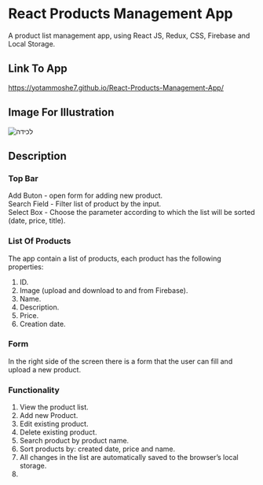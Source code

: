 # React Products Management App
A product list management app, using React JS, Redux, CSS, Firebase and Local Storage.

## Link To App
https://yotammoshe7.github.io/React-Products-Management-App/

## Image For Illustration
![‏‏לכידה](https://user-images.githubusercontent.com/57434735/118008387-ac586b80-b355-11eb-83e8-335888294ea1.PNG)

## Description
### Top Bar
Add Buton - open form for adding new product.  
Search Field - Filter list of product by the input.  
Select Box - Choose the parameter according to which the list will be sorted (date, price, title).  

### List Of Products
The app contain a list of products, each product has the following properties:
1.	ID.
2.	Image (upload and download to and from Firebase). 
3.	Name.
4.	Description.
5.	Price.
6.	Creation date.

### Form
In the right side of the screen there is a form that the user can fill and upload a new product.

### Functionality
1. View the product list.
2. Add new Product.
3. Edit existing product.
4. Delete existing product.
5. Search product by product name.
6. Sort products by: created date, price and name.
7. All changes in the list are automatically saved to the browser’s local storage.
8. 





